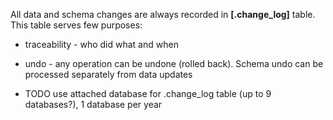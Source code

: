 All data and schema changes are always recorded in **[.change_log]** table. This table serves few purposes:

* traceability - who did what and when

* undo - any operation can be undone (rolled back). Schema undo can be processed separately from data updates

* TODO use attached database for .change_log table (up to 9 databases?), 1 database per year 